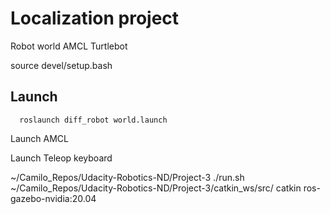 # Localization project

Robot
world
AMCL
Turtlebot

source devel/setup.bash


## Launch

```
  roslaunch diff_robot world.launch
```

Launch AMCL

Launch Teleop keyboard


~/Camilo_Repos/Udacity-Robotics-ND/Project-3
./run.sh ~/Camilo_Repos/Udacity-Robotics-ND/Project-3/catkin_ws/src/ catkin ros-gazebo-nvidia:20.04
